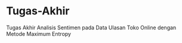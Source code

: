 # Tugas-Akhir
Tugas Akhir Analisis Sentimen pada Data Ulasan Toko Online dengan Metode Maximum Entropy
